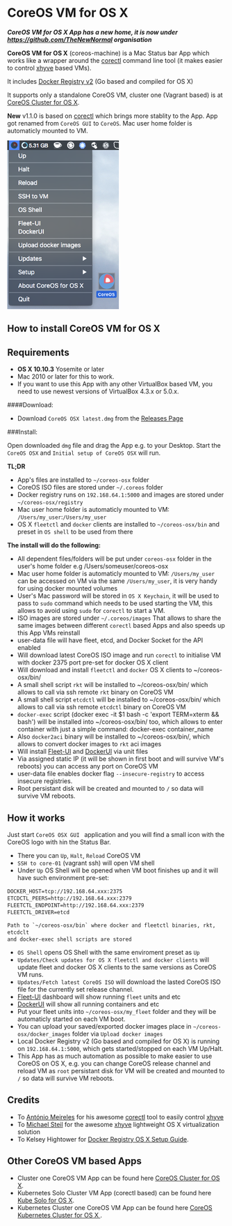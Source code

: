 CoreOS VM for OS X 
========================

***CoreOS VM for OS X App has a new home, it is now under https://github.com/TheNewNormal organisation***

**CoreOS VM for OS X** (coreos-machine) is a Mac Status bar App which works like a wrapper around the [corectl](https://github.com/TheNewNormal/corectl) command line tool (it makes easier to control [xhyve](https://github.com/xhyve-xyz/xhyve) based VMs). 

It includes [Docker Registry v2](https://github.com/docker/distribution) (Go based and compiled for OS X)

It supports only a standalone CoreOS VM, cluster one (Vagrant based) is at [CoreOS Cluster for OS X](https://github.com/rimusz/coreos-osx-cluster).

**New** v1.1.0 is based on [corectl](https://github.com/TheNewNormal/corectl) which brings more stablity to the App. App got renamed from `CoreOS GUI` to `CoreOS`. Mac user home folder is automaticly mounted to VM.


![CoreOS-OSX](coreos-osx-gui.png "CoreOS-OSX-GUI")


How to install CoreOS VM for OS X
----------

**Requirements**
 -----------
  - **OS X 10.10.3** Yosemite or later 
  - Mac 2010 or later for this to work.
  - If you want to use this App with any other VirtualBox based VM, you need to use newest versions of VirtualBox 4.3.x or 5.0.x.


####Download:
* Download `CoreOS OSX latest.dmg` from the [Releases Page](https://github.com/TheNewNormal/coreos-osx/releases)

###Install:

Open downloaded `dmg` file and drag the App e.g. to your Desktop. Start the `CoreOS OSX` and `Initial setup of CoreOS OSX` will run.

**TL;DR**

- App's files are installed to `~/coreos-osx` folder
- CoreOS ISO files are stored under `~/.coreos` folder
- Docker registry runs on `192.168.64.1:5000` and images are stored under `~/coreos-osx/registry`
- Mac user home folder is automaticly mounted to VM: `/Users/my_user`:`/Users/my_user`
- OS X `fleetctl` and `docker` clients are installed to `~/coreos-osx/bin` and preset in `OS shell` to be used from there

**The install will do the following:**

- All dependent files/folders will be put under `coreos-osx` folder in the user's home folder e.g /Users/someuser/coreos-osx
- Mac user home folder is automaticly mounted to VM: `/Users/my_user` can be accessed on VM via the same `/Users/my_user`, it is very handy for using docker mounted volumes 
- User's Mac password will be stored in `OS X Keychain`, it will be used to pass to `sudo` command which needs to be used starting the VM, this allows to avoid using `sudo` for `corectl` to start a VM. 
- ISO images are stored under `~/.coreos/images`
That allows to share the same images between different `corectl` based Apps and also speeds up this App VMs reinstall
- user-data file will have fleet, etcd, and Docker Socket for the API enabled
- Will download latest CoreOS ISO image and run `corectl` to initialise VM with docker 2375 port pre-set for docker OS X client
- Will download and install `fleetctl` and `docker` OS X clients to ~/coreos-osx/bin/
- A small shell script `rkt` will be installed to ~/coreos-osx/bin/ which allows to call via ssh remote `rkt` binary on CoreOS VM
- A small shell script `etcdctl` will be installed to ~/coreos-osx/bin/ which allows to call via ssh remote `etcdctl` binary on CoreOS VM
- `docker-exec` script (docker exec -it $1 bash -c 'export TERM=xterm && bash') will be installed 
 into ~/coreos-osx/bin/ too, which allows to enter container with just a simple command:
 docker-exec container_name 
- Also `docker2aci` binary will be installed to ~/coreos-osx/bin/, which allows to convert docker images to `rkt` aci images
- Will install [Fleet-UI](http://fleetui.com) and [DockerUI](https://github.com/crosbymichael/dockerui) via unit files
- Via assigned static IP (it will be shown in first boot and will survive VM's reboots) you can access any port on CoreOS VM
- user-data file enables docker flag `--insecure-registry` to access insecure registries.
- Root persistant disk will be created and mounted to `/` so data will survive VM reboots. 


How it works
------------

Just start `CoreOS OSX GUI ` application and you will find a small icon with the CoreOS logo with `h`in the Status Bar.

* There you can `Up`, `Halt`, `Reload` CoreOS VM
* `SSH to core-01` (vagrant ssh) will open VM shell
* Under `Up` OS Shell will be opened when VM boot finishes up and it will have such environment pre-set:

```
DOCKER_HOST=tcp://192.168.64.xxx:2375
ETCDCTL_PEERS=http://192.168.64.xxx:2379
FLEETCTL_ENDPOINT=http://192.168.64.xxx:2379
FLEETCTL_DRIVER=etcd
```
```
Path to `~/coreos-osx/bin` where docker and fleetctl binaries, rkt, etcdclt 
and docker-exec shell scripts are stored
```

* `OS Shell` opens OS Shell with the same enviroment preset as `Up`
* `Updates/Check updates for OS X fleetctl and docker clients` will update fleet and docker OS X clients to the same versions as CoreOS VM runs.
* `Updates/Fetch latest CoreOS ISO` will download the lasted CoreOS ISO file for the currently set release channel. 
* [Fleet-UI](http://fleetui.com) dashboard will show running `fleet` units and etc
* [DockerUI](https://github.com/crosbymichael/dockerui) will show all running containers and etc
* Put your fleet units into `~/coreos-osx/my_fleet` folder and they will be automaticly started on each VM boot.
* You can upload your saved/exported docker images place in `~/coreos-osx/docker_images` folder via `Upload docker images`
* Local Docker Registry v2 (Go based and compiled for  OS X) is running on `192.168.64.1:5000`, which gets started/stopped on each VM Up/Halt.
* This App has as much automation as possible to make easier to use CoreOS on OS X, e.g. you can change CoreOS release channel and reload VM as `root` persistant disk for VM will be created and mounted to `/` so data will survive VM reboots.


Credits
-----------
* To [António Meireles](https://github.com/AntonioMeireles) for his awesome [corectl](https://github.com/TheNewNormal/corectl) tool to easily control [xhyve](https://github.com/xhyve-xyz/xhyve)
* To [Michael Steil](https://github.com/mist64) for the awesome [xhyve](https://github.com/mist64/xhyve) lightweight OS X virtualization solution
* To Kelsey Hightower for [Docker Registry OS X Setup Guide](https://github.com/kelseyhightower/docker-registry-osx-setup-guide).


Other CoreOS VM based Apps
-----------
* Cluster one CoreOS VM App can be found here [CoreOS Cluster for OS X](https://github.com/rimusz/coreos-osx-cluster).
* Kubernetes Solo Cluster VM App (corectl based) can be found here [Kube Solo for OS X](https://github.com/TheNewNormal/kube-solo-osx).
* Kubernetes Cluster one CoreOS VM App can be found here [CoreOS Kubernetes Cluster for OS X ](https://github.com/rimusz/coreos-osx-kubernetes-cluster).
